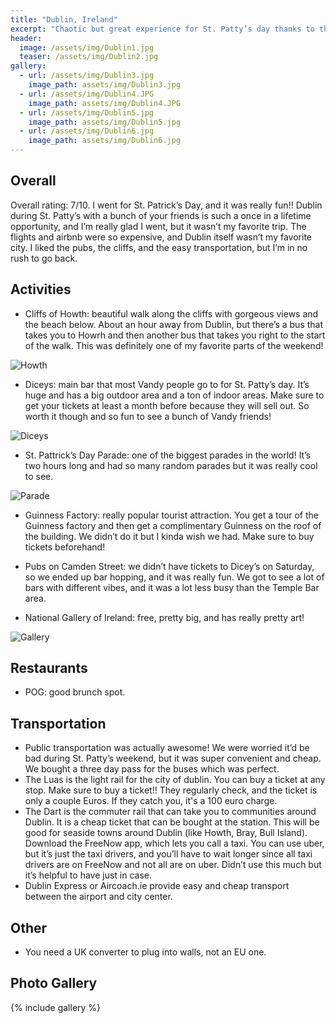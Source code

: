 ```yaml
---
title: "Dublin, Ireland"
excerpt: "Chaotic but great experience for St. Patty’s day thanks to the city’s lively pub culture and nearby scenic cliffs."
header:
  image: /assets/img/Dublin1.jpg
  teaser: /assets/img/Dublin2.jpg
gallery:
  - url: /assets/img/Dublin3.jpg
    image_path: assets/img/Dublin3.jpg
  - url: /assets/img/Dublin4.JPG
    image_path: assets/img/Dublin4.JPG
  - url: /assets/img/Dublin5.jpg
    image_path: assets/img/Dublin5.jpg
  - url: /assets/img/Dublin6.jpg
    image_path: assets/img/Dublin6.jpg
---
```


## Overall
Overall rating: 7/10. I went for St. Patrick’s Day, and it was really fun!! Dublin during St. Patty’s with a bunch of your friends is such a once in a lifetime opportunity, and I’m really glad I went, but it wasn’t my favorite trip. The flights and airbnb were so expensive, and Dublin itself wasn’t my favorite city. I liked the pubs, the cliffs, and the easy transportation, but I’m in no rush to go back. 


## Activities
* Cliffs of Howth: beautiful walk along the cliffs with gorgeous views and the beach below. About an hour away from Dublin, but there’s a bus that takes you to Howrh and then another bus that takes you right to the start of the walk. This was definitely one of my favorite parts of the weekend! 

![Howth](/assets/img/DublinHowth.jpg)

* Diceys: main bar that most Vandy people go to for St. Patty’s day. It’s huge and has a big outdoor area and a ton of indoor areas. Make sure to get your tickets at least a month before because they will sell out. So worth it though and so fun to see a bunch of Vandy friends! 

![Diceys](/assets/img/DublinDiceys.jpg)

* St. Pattrick’s Day Parade: one of the biggest parades in the world! It’s two hours long and had so many random parades but it was really cool to see. 

![Parade](/assets/img/DublinParade.jpg)

* Guinness Factory: really popular tourist attraction. You get a tour of the Guinness factory and then get a complimentary Guinness on the roof of the building. We didn’t do it but I kinda wish we had. Make sure to buy tickets beforehand!

* Pubs on Camden Street: we didn’t have tickets to Dicey’s on Saturday, so we ended up bar hopping, and it was really fun. We got to see a lot of bars with different vibes, and it was a lot less busy than the Temple Bar area. 

* National Gallery of Ireland: free, pretty big, and has really pretty art!

![Gallery](/assets/img/DublinGallery.jpg)

## Restaurants
* POG: good brunch spot. 

## Transportation
* Public transportation was actually awesome! We were worried it’d be bad during St. Patty’s weekend, but it was super convenient and cheap. We bought a three day pass for the buses which was perfect.
* The Luas is the light rail for the city of dublin. You can buy a ticket at any stop. Make sure to buy a ticket!! They regularly check, and the ticket is only a couple Euros. If they catch you, it's a 100 euro charge. 
* The Dart is the commuter rail that can take you to communities around Dublin. It is a cheap ticket that can be bought at the station. This will be good for seaside towns around Dublin (like Howth, Bray, Bull Island).
Download the FreeNow app, which lets you call a taxi. You can use uber, but it’s just the taxi drivers, and you’ll have to wait longer since all taxi drivers are on FreeNow and not all are on uber. Didn’t use this much but it’s helpful to have just in case. 
* Dublin Express or Aircoach.ie provide easy and cheap transport between the airport and city center.

## Other
* You need a UK converter to plug into walls, not an EU one.

## Photo Gallery
{% include gallery %}
